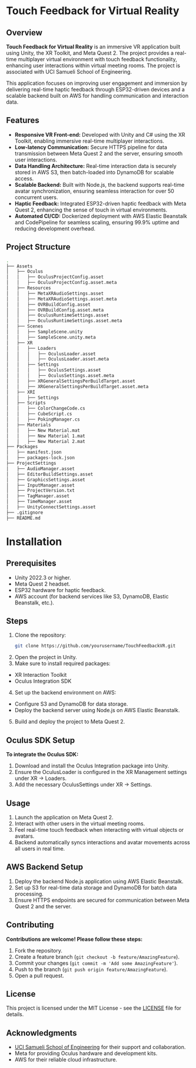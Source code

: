 # Touch Feedback for Virtual Reality

## Overview
**Touch Feedback for Virtual Reality** is an immersive VR application built using Unity, the XR Toolkit, and Meta Quest 2. The project provides a real-time multiplayer virtual environment with touch feedback functionality, enhancing user interactions within virtual meeting rooms. The project is associated with UCI Samueli School of Engineering.

This application focuses on improving user engagement and immersion by delivering real-time haptic feedback through ESP32-driven devices and a scalable backend built on AWS for handling communication and interaction data.

## Features
- **Responsive VR Front-end:** Developed with Unity and C# using the XR Toolkit, enabling immersive real-time multiplayer interactions.
- **Low-latency Communication:** Secure HTTPS pipeline for data transmission between Meta Quest 2 and the server, ensuring smooth user interactions.
- **Data Handling Architecture:** Real-time interaction data is securely stored in AWS S3, then batch-loaded into DynamoDB for scalable access.
- **Scalable Backend:** Built with Node.js, the backend supports real-time avatar synchronization, ensuring seamless interaction for over 50 concurrent users.
- **Haptic Feedback:** Integrated ESP32-driven haptic feedback with Meta Quest 2, enhancing the sense of touch in virtual environments.
- **Automated CI/CD:** Dockerized deployment with AWS Elastic Beanstalk and CodePipeline for seamless scaling, ensuring 99.9% uptime and reducing development overhead.

## Project Structure

```bash
.
├── Assets
│   ├── Oculus
│   │   ├── OculusProjectConfig.asset
│   │   ├── OculusProjectConfig.asset.meta
│   ├── Resources
│   │   ├── MetaXRAudioSettings.asset
│   │   ├── MetaXRAudioSettings.asset.meta
│   │   ├── OVRBuildConfig.asset
│   │   ├── OVRBuildConfig.asset.meta
│   │   ├── OculusRuntimeSettings.asset
│   │   ├── OculusRuntimeSettings.asset.meta
│   ├── Scenes
│   │   ├── SampleScene.unity
│   │   ├── SampleScene.unity.meta
│   ├── XR
│   │   ├── Loaders
│   │   │   ├── OculusLoader.asset
│   │   │   ├── OculusLoader.asset.meta
│   │   ├── Settings
│   │   │   ├── OculusSettings.asset
│   │   │   ├── OculusSettings.asset.meta
│   │   ├── XRGeneralSettingsPerBuildTarget.asset
│   │   ├── XRGeneralSettingsPerBuildTarget.asset.meta
│   ├── XRI
│   │   ├── Settings
│   ├── Scripts
│   │   ├── ColorChangeCode.cs
│   │   ├── CubeScript.cs
│   │   ├── PokingManager.cs
│   ├── Materials
│   │   ├── New Material.mat
│   │   ├── New Material 1.mat
│   │   ├── New Material 2.mat
├── Packages
│   ├── manifest.json
│   ├── packages-lock.json
├── ProjectSettings
│   ├── AudioManager.asset
│   ├── EditorBuildSettings.asset
│   ├── GraphicsSettings.asset
│   ├── InputManager.asset
│   ├── ProjectVersion.txt
│   ├── TagManager.asset
│   ├── TimeManager.asset
│   ├── UnityConnectSettings.asset
├── .gitignore
├── README.md
```
# Installation

## Prerequisites
- Unity 2022.3 or higher.
- Meta Quest 2 headset.
- ESP32 hardware for haptic feedback.
- AWS account (for backend services like S3, DynamoDB, Elastic Beanstalk, etc.).

## Steps
1. Clone the repository:
   ```bash
   git clone https://github.com/yourusername/TouchFeedbackVR.git
2. Open the project in Unity.
3. Make sure to install required packages:
- XR Interaction Toolkit
- Oculus Integration SDK
4. Set up the backend environment on AWS:
- Configure S3 and DynamoDB for data storage.
- Deploy the backend server using Node.js on AWS Elastic Beanstalk.
5. Build and deploy the project to Meta Quest 2.

## Oculus SDK Setup
**To integrate the Oculus SDK:**

1. Download and install the Oculus Integration package into Unity.
2. Ensure the OculusLoader is configured in the XR Management settings under XR -> Loaders.
3. Add the necessary OculusSettings under XR -> Settings.

## Usage
1. Launch the application on Meta Quest 2.
2. Interact with other users in the virtual meeting rooms.
3. Feel real-time touch feedback when interacting with virtual objects or avatars.
4. Backend automatically syncs interactions and avatar movements across all users in real time.

## AWS Backend Setup
1. Deploy the backend Node.js application using AWS Elastic Beanstalk.
2. Set up S3 for real-time data storage and DynamoDB for batch data processing.
3. Ensure HTTPS endpoints are secured for communication between Meta Quest 2 and the server.

## Contributing
**Contributions are welcome! Please follow these steps:**

1. Fork the repository.
2. Create a feature branch (`git checkout -b feature/AmazingFeature`).
3. Commit your changes (`git commit -m 'Add some AmazingFeature'`).
4. Push to the branch (`git push origin feature/AmazingFeature`).
5. Open a pull request.

## License
This project is licensed under the MIT License - see the [LICENSE]() file for details.

## Acknowledgments
- [UCI Samueli School of Engineering](https://engineering.uci.edu/home) for their support and collaboration.
- Meta for providing Oculus hardware and development kits.
- AWS for their reliable cloud infrastructure.

